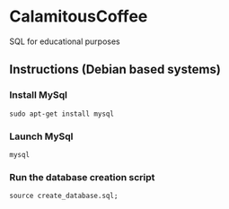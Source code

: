 # CalamitousCoffee
SQL for educational purposes


## Instructions (Debian based systems)

### Install MySql
`sudo apt-get install mysql`

### Launch MySql
`mysql`

### Run the database creation script
`source create_database.sql;`
